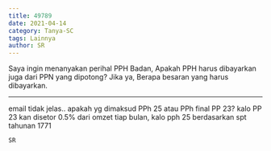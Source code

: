 ```yaml
---
title: 49789
date: 2021-04-14
category: Tanya-SC
tags: Lainnya
author: SR
---
```


Saya ingin menanyakan perihal PPH Badan, Apakah PPH harus dibayarkan juga dari PPN yang dipotong? Jika ya, Berapa besaran yang harus dibayarkan.

---

email tidak jelas.. apakah yg dimaksud PPh 25 atau PPh final PP 23? kalo PP 23 kan disetor 0.5% dari omzet tiap bulan, kalo pph 25 berdasarkan spt tahunan 1771

`SR`
